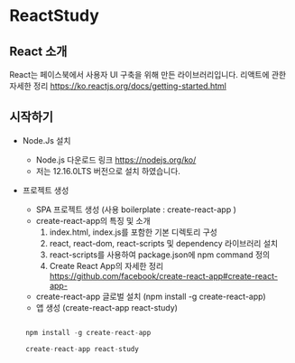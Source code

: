 # ReactStudy

## React 소개

React는 페이스북에서 사용자 UI 구축을 위해 만든 라이브러리입니다.
리액트에 관한 자세한 정리 https://ko.reactjs.org/docs/getting-started.html

## 시작하기

- Node.Js 설치

    - Node.js 다운로드 링크 https://nodejs.org/ko/
    - 저는 12.16.0LTS 버전으로 설치 하였습니다.


- 프로젝트 생성

    - SPA 프로젝트 생성 (사용 boilerplate : create-react-app )
    - create-react-app의 특징 및 소개
        1. index.html, index.js를 포함한 기본 디렉토리 구성
        2. react, react-dom, react-scripts 및 dependency 라이브러리 설치
        3. react-scripts를 사용하여 package.json에 npm command 정의
        4. Create React App의 자세한 정리 https://github.com/facebook/create-react-app#create-react-app-
    - create-react-app 글로벌 설치 (npm install -g create-react-app)
    - 앱 생성 (create-react-app react-study)

```javascript

    npm install -g create-react-app

    create-react-app react-study

```